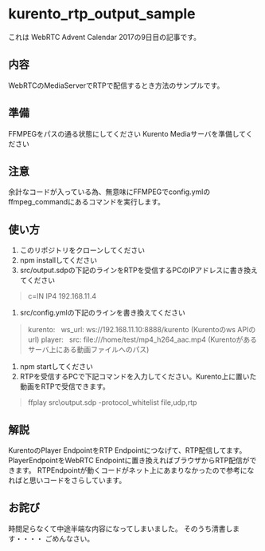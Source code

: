 # kurento_rtp_output_sample

これは WebRTC Advent Calendar 2017の9日目の記事です。

## 内容
WebRTCのMediaServerでRTPで配信するとき方法のサンプルです。

## 準備
FFMPEGをパスの通る状態にしてください
Kurento Mediaサーバを準備してください

## 注意
余計なコードが入っている為、無意味にFFMPEGでconfig.ymlのffmpeg_commandにあるコマンドを実行します。

## 使い方
1. このリポジトリをクローンしてください
1. npm installしてください
1. src/output.sdpの下記のラインをRTPを受信するPCのIPアドレスに書き換えてください
> c=IN IP4 192.168.11.4
1. src/config.ymlの下記のラインを書き換えてください
> kurento:
>   ws_url: ws://192.168.11.10:8888/kurento (Kurentoのws APIのurl)
> player:
>   src: file:///home/test/mp4_h264_aac.mp4 (Kurentoがあるサーバ上にある動画ファイルへのパス)
1. npm startしてください
1. RTPを受信するPCで下記コマンドを入力してください。Kurento上に置いた動画をRTPで受信できます。
> ffplay src\output.sdp -protocol_whitelist file,udp,rtp

## 解説
KurentoのPlayer EndpointをRTP Endpointにつなげて、RTP配信してます。
PlayerEndpointをWebRTC Endpointに置き換えればブラウザからRTP配信ができます。
RTPEndpointが動くコードがネット上にあまりなかったので参考になればと思いコードをさらしています。

## お詫び
時間足らなくて中途半端な内容になってしまいました。
そのうち清書します・・・・
ごめんなさい。
